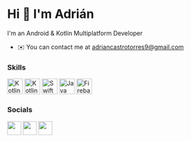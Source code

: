 Hi 👋 I'm Adrián
=======================

I'm an Android & Kotlin Multiplatform Developer

* ✉️  You can contact me at [adriancastrotorres9@gmail.com](mailto:adriancastrotorres9@gmail.com)

### Skills

<p align="left">
<a href="https://kotlinlang.org/" target="_blank" rel="noreferrer"><img src="https://upload.wikimedia.org/wikipedia/commons/7/74/Kotlin_Icon.png" width="36" height="36" alt="Kotlin" /></a>
<a href="https://www.jetbrains.com/kotlin-multiplatform/" target="_blank" rel="noreferrer"><img src="https://lp.jetbrains.com/static/2021/03/23/155113-0.15265793.png" width="36" height="36" alt="Kotlin Multiplatform" /></a>
<a href="https://developer.apple.com/swift/" target="_blank" rel="noreferrer"><img src="https://raw.githubusercontent.com/danielcranney/readme-generator/main/public/icons/skills/swift-colored.svg" width="36" height="36" alt="Swift" /></a>
<a href="https://www.oracle.com/java/" target="_blank" rel="noreferrer"><img src="https://raw.githubusercontent.com/danielcranney/readme-generator/main/public/icons/skills/java-colored.svg" width="36" height="36" alt="Java" /></a>
<a href="https://firebase.google.com/" target="_blank" rel="noreferrer"><img src="https://raw.githubusercontent.com/danielcranney/readme-generator/main/public/icons/skills/firebase-colored.svg" width="36" height="36" alt="Firebase" /></a>
</p>

### Socials

<p align="left"> <a href="https://www.github.com/adrict99" target="_blank" rel="noreferrer"><img src="https://raw.githubusercontent.com/danielcranney/readme-generator/main/public/icons/socials/github.svg" width="32" height="32" /></a> <a href="https://www.linkedin.com/in/adrianct/" target="_blank" rel="noreferrer"><img src="https://raw.githubusercontent.com/danielcranney/readme-generator/main/public/icons/socials/linkedin.svg" width="32" height="32" /></a> <a href="https://www.stackoverflow.com/users/15840005/adrián" target="_blank" rel="noreferrer"><img src="https://raw.githubusercontent.com/danielcranney/readme-generator/main/public/icons/socials/stackoverflow.svg" width="32" height="32" /></a></p>
